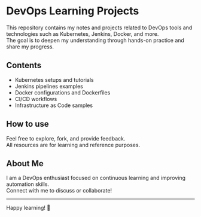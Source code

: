 # DevOps Learning Projects

This repository contains my notes and projects related to DevOps tools and technologies such as Kubernetes, Jenkins, Docker, and more.  
The goal is to deepen my understanding through hands-on practice and share my progress.

## Contents
- Kubernetes setups and tutorials
- Jenkins pipelines examples
- Docker configurations and Dockerfiles
- CI/CD workflows
- Infrastructure as Code samples

## How to use
Feel free to explore, fork, and provide feedback.  
All resources are for learning and reference purposes.

## About Me
I am a DevOps enthusiast focused on continuous learning and improving automation skills.  
Connect with me to discuss or collaborate!

---

Happy learning! 🚀
